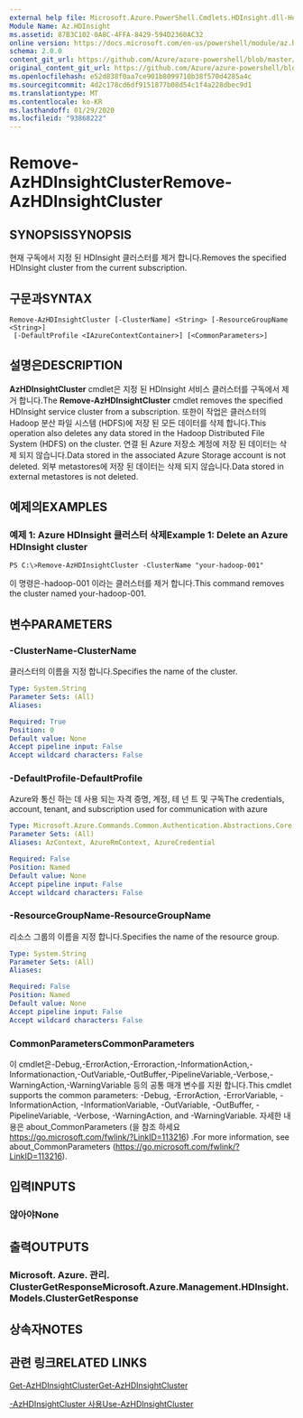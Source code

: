 ```yaml
---
external help file: Microsoft.Azure.PowerShell.Cmdlets.HDInsight.dll-Help.xml
Module Name: Az.HDInsight
ms.assetid: 87B3C102-0A8C-4FFA-8429-594D2360AC32
online version: https://docs.microsoft.com/en-us/powershell/module/az.hdinsight/remove-azhdinsightcluster
schema: 2.0.0
content_git_url: https://github.com/Azure/azure-powershell/blob/master/src/HDInsight/HDInsight/help/Remove-AzHDInsightCluster.md
original_content_git_url: https://github.com/Azure/azure-powershell/blob/master/src/HDInsight/HDInsight/help/Remove-AzHDInsightCluster.md
ms.openlocfilehash: e52d838f0aa7ce901b8099710b38f570d4285a4c
ms.sourcegitcommit: 4d2c178cd6df9151877b08d54c1f4a228dbec9d1
ms.translationtype: MT
ms.contentlocale: ko-KR
ms.lasthandoff: 01/29/2020
ms.locfileid: "93868222"
---
```

# <span data-ttu-id="68a8c-101">Remove-AzHDInsightCluster</span><span class="sxs-lookup"><span data-stu-id="68a8c-101">Remove-AzHDInsightCluster</span></span>

## <span data-ttu-id="68a8c-102">SYNOPSIS</span><span class="sxs-lookup"><span data-stu-id="68a8c-102">SYNOPSIS</span></span>
<span data-ttu-id="68a8c-103">현재 구독에서 지정 된 HDInsight 클러스터를 제거 합니다.</span><span class="sxs-lookup"><span data-stu-id="68a8c-103">Removes the specified HDInsight cluster from the current subscription.</span></span>

## <span data-ttu-id="68a8c-104">구문과</span><span class="sxs-lookup"><span data-stu-id="68a8c-104">SYNTAX</span></span>

```
Remove-AzHDInsightCluster [-ClusterName] <String> [-ResourceGroupName <String>]
 [-DefaultProfile <IAzureContextContainer>] [<CommonParameters>]
```

## <span data-ttu-id="68a8c-105">설명은</span><span class="sxs-lookup"><span data-stu-id="68a8c-105">DESCRIPTION</span></span>
<span data-ttu-id="68a8c-106">**AzHDInsightCluster** cmdlet은 지정 된 HDInsight 서비스 클러스터를 구독에서 제거 합니다.</span><span class="sxs-lookup"><span data-stu-id="68a8c-106">The **Remove-AzHDInsightCluster** cmdlet removes the specified HDInsight service cluster from a subscription.</span></span>
<span data-ttu-id="68a8c-107">또한이 작업은 클러스터의 Hadoop 분산 파일 시스템 (HDFS)에 저장 된 모든 데이터를 삭제 합니다.</span><span class="sxs-lookup"><span data-stu-id="68a8c-107">This operation also deletes any data stored in the Hadoop Distributed File System (HDFS) on the cluster.</span></span>
<span data-ttu-id="68a8c-108">연결 된 Azure 저장소 계정에 저장 된 데이터는 삭제 되지 않습니다.</span><span class="sxs-lookup"><span data-stu-id="68a8c-108">Data stored in the associated Azure Storage account is not deleted.</span></span>
<span data-ttu-id="68a8c-109">외부 metastores에 저장 된 데이터는 삭제 되지 않습니다.</span><span class="sxs-lookup"><span data-stu-id="68a8c-109">Data stored in external metastores is not deleted.</span></span>

## <span data-ttu-id="68a8c-110">예제의</span><span class="sxs-lookup"><span data-stu-id="68a8c-110">EXAMPLES</span></span>

### <span data-ttu-id="68a8c-111">예제 1: Azure HDInsight 클러스터 삭제</span><span class="sxs-lookup"><span data-stu-id="68a8c-111">Example 1: Delete an Azure HDInsight cluster</span></span>
```
PS C:\>Remove-AzHDInsightCluster -ClusterName "your-hadoop-001"
```

<span data-ttu-id="68a8c-112">이 명령은-hadoop-001 이라는 클러스터를 제거 합니다.</span><span class="sxs-lookup"><span data-stu-id="68a8c-112">This command removes the cluster named your-hadoop-001.</span></span>

## <span data-ttu-id="68a8c-113">변수</span><span class="sxs-lookup"><span data-stu-id="68a8c-113">PARAMETERS</span></span>

### <span data-ttu-id="68a8c-114">-ClusterName</span><span class="sxs-lookup"><span data-stu-id="68a8c-114">-ClusterName</span></span>
<span data-ttu-id="68a8c-115">클러스터의 이름을 지정 합니다.</span><span class="sxs-lookup"><span data-stu-id="68a8c-115">Specifies the name of the cluster.</span></span>

```yaml
Type: System.String
Parameter Sets: (All)
Aliases:

Required: True
Position: 0
Default value: None
Accept pipeline input: False
Accept wildcard characters: False
```

### <span data-ttu-id="68a8c-116">-DefaultProfile</span><span class="sxs-lookup"><span data-stu-id="68a8c-116">-DefaultProfile</span></span>
<span data-ttu-id="68a8c-117">Azure와 통신 하는 데 사용 되는 자격 증명, 계정, 테 넌 트 및 구독</span><span class="sxs-lookup"><span data-stu-id="68a8c-117">The credentials, account, tenant, and subscription used for communication with azure</span></span>

```yaml
Type: Microsoft.Azure.Commands.Common.Authentication.Abstractions.Core.IAzureContextContainer
Parameter Sets: (All)
Aliases: AzContext, AzureRmContext, AzureCredential

Required: False
Position: Named
Default value: None
Accept pipeline input: False
Accept wildcard characters: False
```

### <span data-ttu-id="68a8c-118">-ResourceGroupName</span><span class="sxs-lookup"><span data-stu-id="68a8c-118">-ResourceGroupName</span></span>
<span data-ttu-id="68a8c-119">리소스 그룹의 이름을 지정 합니다.</span><span class="sxs-lookup"><span data-stu-id="68a8c-119">Specifies the name of the resource group.</span></span>

```yaml
Type: System.String
Parameter Sets: (All)
Aliases:

Required: False
Position: Named
Default value: None
Accept pipeline input: False
Accept wildcard characters: False
```

### <span data-ttu-id="68a8c-120">CommonParameters</span><span class="sxs-lookup"><span data-stu-id="68a8c-120">CommonParameters</span></span>
<span data-ttu-id="68a8c-121">이 cmdlet은-Debug,-ErrorAction,-Erroraction,-InformationAction,-Informationaction,-OutVariable,-OutBuffer,-PipelineVariable,-Verbose,-WarningAction,-WarningVariable 등의 공통 매개 변수를 지원 합니다.</span><span class="sxs-lookup"><span data-stu-id="68a8c-121">This cmdlet supports the common parameters: -Debug, -ErrorAction, -ErrorVariable, -InformationAction, -InformationVariable, -OutVariable, -OutBuffer, -PipelineVariable, -Verbose, -WarningAction, and -WarningVariable.</span></span> <span data-ttu-id="68a8c-122">자세한 내용은 about_CommonParameters (을 참조 하세요 https://go.microsoft.com/fwlink/?LinkID=113216) .</span><span class="sxs-lookup"><span data-stu-id="68a8c-122">For more information, see about_CommonParameters (https://go.microsoft.com/fwlink/?LinkID=113216).</span></span>

## <span data-ttu-id="68a8c-123">입력</span><span class="sxs-lookup"><span data-stu-id="68a8c-123">INPUTS</span></span>

### <span data-ttu-id="68a8c-124">않아야</span><span class="sxs-lookup"><span data-stu-id="68a8c-124">None</span></span>

## <span data-ttu-id="68a8c-125">출력</span><span class="sxs-lookup"><span data-stu-id="68a8c-125">OUTPUTS</span></span>

### <span data-ttu-id="68a8c-126">Microsoft. Azure. 관리. ClusterGetResponse</span><span class="sxs-lookup"><span data-stu-id="68a8c-126">Microsoft.Azure.Management.HDInsight.Models.ClusterGetResponse</span></span>

## <span data-ttu-id="68a8c-127">상속자</span><span class="sxs-lookup"><span data-stu-id="68a8c-127">NOTES</span></span>

## <span data-ttu-id="68a8c-128">관련 링크</span><span class="sxs-lookup"><span data-stu-id="68a8c-128">RELATED LINKS</span></span>

[<span data-ttu-id="68a8c-129">Get-AzHDInsightCluster</span><span class="sxs-lookup"><span data-stu-id="68a8c-129">Get-AzHDInsightCluster</span></span>](./Get-AzHDInsightCluster.md)

[<span data-ttu-id="68a8c-130">-AzHDInsightCluster 사용</span><span class="sxs-lookup"><span data-stu-id="68a8c-130">Use-AzHDInsightCluster</span></span>](./Use-AzHDInsightCluster.md)


